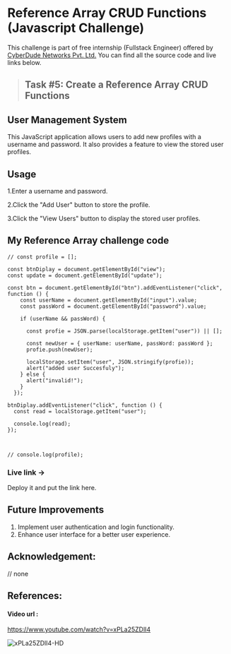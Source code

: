 #  Reference Array CRUD Functions (Javascript Challenge)
This challenge is part of free internship (Fullstack Engineer) offered by [CyberDude Networks Pvt. Ltd.](https://cyberdudenetworks.com) You can find all the source code and live links below.


>## Task #5: Create a Reference Array CRUD Functions

## User Management System

This JavaScript application allows users to add new profiles with a username and password. It also provides a feature to view the stored user profiles.

## Usage

1.Enter a username and password.

2.Click the "Add User" button to store the profile.

3.Click the "View Users" button to display the stored user profiles.

## My Reference Array challenge code


```
// const profile = [];

const btnDiplay = document.getElementById("view");
const update = document.getElementById("update");

const btn = document.getElementById("btn").addEventListener("click", function () {
    const userName = document.getElementById("input").value;
    const passWord = document.getElementById("password").value;

    if (userName && passWord) {
      
      const profie = JSON.parse(localStorage.getItem("user")) || [];

      const newUser = { userName: userName, passWord: passWord };
      profie.push(newUser);

      localStorage.setItem("user", JSON.stringify(profie));
      alert("added user Succesfuly");
    } else {
      alert("invalid!");
    }
  });

btnDiplay.addEventListener("click", function () {
  const read = localStorage.getItem("user");

  console.log(read);
});



// console.log(profile);
```


### Live link -> 
Deploy it and put the link here.


## Future Improvements
1. Implement user authentication and login functionality.
2. Enhance user interface for a better user experience.

## Acknowledgement:
 // none


## References:

#### Video url :
https://www.youtube.com/watch?v=xPLa25ZDlI4

![xPLa25ZDlI4-HD](https://github.com/Mushkir/cyberdude-challenges/assets/53015384/058f4ddc-9a14-4667-8c98-a13e7af8fa3a)

